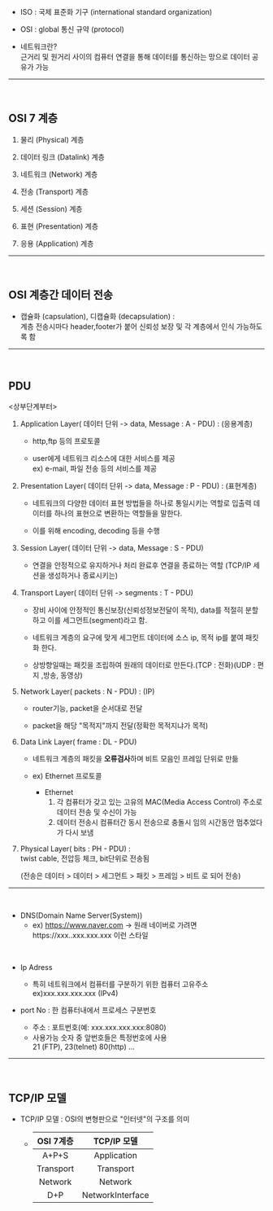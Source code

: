 * ISO : 국제 표준화 기구 (international standard organization)

* OSI : global 통신 규약 (protocol)

* 네트워크란?<br>
  근거리 및 원거리 사이의 컴퓨터 연결을 통해 데이터를 통신하는 망으로 데이터 공유가 가능

---
<br>

## OSI 7 계층

1. 물리 (Physical) 계층

2. 데이터 링크 (Datalink) 계층

3. 네트워크 (Network) 계층

4. 전송 (Transport) 계층

5. 세션 (Session) 계층

6. 표현 (Presentation) 계층

7. 응용 (Application) 계층

---

<br>

## OSI 계층간 데이터 전송

* 캡슐화 (capsulation), 디캡슐화 (decapsulation) : <br>
  계층 전송시마다 header,footer가 붙어 신뢰성 보장 및 각 계층에서 인식 가능하도록 함

---

<br>

## PDU

<상부단계부터>

1. Application Layer( 데이터 단위 -> data, Message : A - PDU) : (응용계층)<br>
    * http,ftp 등의 프로토콜

    * user에게 네트워크 리소스에 대한 서비스를 제공 <br>
    ex) e-mail, 파일 전송 등의 서비스를 제공

2. Presentation Layer( 데이터 단위 -> data, Message : P - PDU) : (표현계층)<br>
    * 네트워크의 다양한 데이터 표현 방법들을 하나로 통일시키는 역할로 입출력 데이터를 하나의 표현으로 변환하는 역할들을 말한다.

    * 이를 위해 encoding, decoding 등을 수행

3. Session Layer( 데이터 단위 -> data, Message : S - PDU)<br>
    * 연결을 안정적으로 유지하거나 처리 완료후 연결을 종료하는 역할 (TCP/IP 세션을 생성하거나 종료시키는)

4. Transport Layer( 데이터 단위 -> segments : T - PDU)<br>
    * 장비 사이에 안정적인 통신보장(신뢰성정보전달이 목적), data를 적절히 분할하고 이를 세그먼트(segment)라고 함.

    * 네트워크 계층의 요구에 맞게 세그먼트 데이터에 소스 ip, 목적 ip를 붙여 패킷화 한다.

    * 상방향일때는 패킷을 조립하여 원래의 데이터로 만든다.(TCP : 전화)(UDP : 편지 ,방송, 동영상)

5. Network Layer( packets : N - PDU) : (IP) <br>
    * router기능, packet을 순서대로 전달

    * packet을 해당 "목적지"까지 전달(정확한 목적지냐가 목적)

6. Data Link Layer( frame : DL - PDU) <br>
    * 네트워크 계층의 패킷을 **오류검사**하며 비트 모음인 프레임 단위로 만듦

    * ex) Ethernet 프로토콜

        * Ethernet
            1. 각 컴퓨터가 갖고 있는 고유의 MAC(Media Access Control) 주소로 데이터 전송 및 수신이 가능
            2. 데이터 전송시 컴퓨터간 동시 전송으로 충돌시 임의 시간동안 멈추었다가 다시 보냄

7. Physical Layer( bits : PH - PDU) : <br>
   twist cable, 전압등 체크, bit단위로 전송됨

   (전송은 데이터 > 데이터 > 세그먼트 > 패킷 > 프레임 > 비트 로 되어 전송)

---

<br>

* DNS(Domain Name Server(System))<br>
    * ex) https://www.naver.com -> 원래 네이버로 가려면 https://xxx..xxx.xxx.xxx 이런 스타일
<br>

* Ip Adress<br>
    *    특히 네트워크에서 컴퓨터를 구분하기 위한 컴퓨터 고유주소<br>
    ex)xxx.xxx.xxx.xxx (IPv4)

* port No : 한 컴퓨터내에서 프로세스 구분번호
    * 주소 : 포트번호(예: xxx.xxx.xxx.xxx:8080)
    * 사용가능 숫자 중 앞번호들은 특정번호에 사용<br>
    21 (FTP), 23(telnet) 80(http) ...

---

<br>

## TCP/IP 모델

* TCP/IP 모델 : OSI의 변형판으로 "인터넷"의 구조를 의미

  * |OSI 7계층|TCP/IP 모델|
    |:--:|:--:|
    |A+P+S|Application|
    |Transport|Transport|
    |Network|Network|
    |D+P|NetworkInterface|